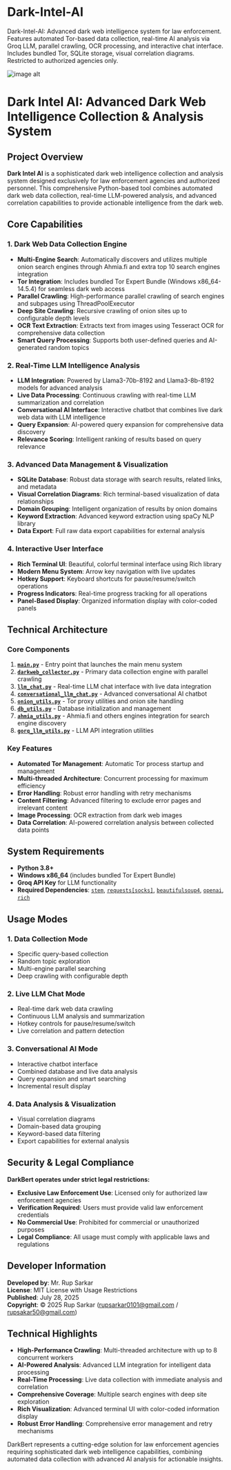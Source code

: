 # Dark-Intel-AI
Dark-Intel-AI: Advanced dark web intelligence system for law enforcement. Features automated Tor-based data collection, real-time AI analysis via Groq LLM, parallel crawling, OCR processing, and interactive chat interface. Includes bundled Tor, SQLite storage, visual correlation diagrams. Restricted to authorized agencies only.

![image alt]()

# Dark Intel AI: Advanced Dark Web Intelligence Collection & Analysis System

## Project Overview

**Dark Intel AI** is a sophisticated dark web intelligence collection and analysis system designed exclusively for law enforcement agencies and authorized personnel. This comprehensive Python-based tool combines automated dark web data collection, real-time LLM-powered analysis, and advanced correlation capabilities to provide actionable intelligence from the dark web.

## Core Capabilities

### 1. **Dark Web Data Collection Engine**
- **Multi-Engine Search**: Automatically discovers and utilizes multiple onion search engines through Ahmia.fi and extra top 10 search engines integration
- **Tor Integration**: Includes bundled Tor Expert Bundle (Windows x86_64-14.5.4) for seamless dark web access
- **Parallel Crawling**: High-performance parallel crawling of search engines and subpages using ThreadPoolExecutor
- **Deep Site Crawling**: Recursive crawling of onion sites up to configurable depth levels
- **OCR Text Extraction**: Extracts text from images using Tesseract OCR for comprehensive data collection
- **Smart Query Processing**: Supports both user-defined queries and AI-generated random topics

### 2. **Real-Time LLM Intelligence Analysis**
- **LLM Integration**: Powered by Llama3-70b-8192 and Llama3-8b-8192 models for advanced analysis
- **Live Data Processing**: Continuous crawling with real-time LLM summarization and correlation
- **Conversational AI Interface**: Interactive chatbot that combines live dark web data with LLM intelligence
- **Query Expansion**: AI-powered query expansion for comprehensive data discovery
- **Relevance Scoring**: Intelligent ranking of results based on query relevance

### 3. **Advanced Data Management & Visualization**
- **SQLite Database**: Robust data storage with search results, related links, and metadata
- **Visual Correlation Diagrams**: Rich terminal-based visualization of data relationships
- **Domain Grouping**: Intelligent organization of results by onion domains
- **Keyword Extraction**: Advanced keyword extraction using spaCy NLP library
- **Data Export**: Full raw data export capabilities for external analysis

### 4. **Interactive User Interface**
- **Rich Terminal UI**: Beautiful, colorful terminal interface using Rich library
- **Modern Menu System**: Arrow key navigation with live updates
- **Hotkey Support**: Keyboard shortcuts for pause/resume/switch operations
- **Progress Indicators**: Real-time progress tracking for all operations
- **Panel-Based Display**: Organized information display with color-coded panels

## Technical Architecture

### **Core Components**

1. **[`main.py`](DarkBert/darkweb_ai/main.py:1)** - Entry point that launches the main menu system
2. **[`darkweb_collector.py`](DarkBert/darkweb_ai/darkweb_collector.py:1)** - Primary data collection engine with parallel crawling
3. **[`llm_chat.py`](DarkBert/darkweb_ai/llm_chat.py:1)** - Real-time LLM chat interface with live data integration
4. **[`conversational_llm_chat.py`](DarkBert/darkweb_ai/conversational_llm_chat.py:1)** - Advanced conversational AI chatbot
5. **[`onion_utils.py`](DarkBert/darkweb_ai/onion_utils.py:1)** - Tor proxy utilities and onion site handling
6. **[`db_utils.py`](DarkBert/darkweb_ai/db_utils.py:1)** - Database initialization and management
7. **[`ahmia_utils.py`](DarkBert/darkweb_ai/ahmia_utils.py:1)** - Ahmia.fi and others engines integration for search engine discovery
8. **[`gorq_llm_utils.py`](DarkBert/darkweb_ai/gorq_llm_utils.py:1)** - LLM API integration utilities

### **Key Features**

- **Automated Tor Management**: Automatic Tor process startup and management
- **Multi-threaded Architecture**: Concurrent processing for maximum efficiency
- **Error Handling**: Robust error handling with retry mechanisms
- **Content Filtering**: Advanced filtering to exclude error pages and irrelevant content
- **Image Processing**: OCR extraction from dark web images
- **Data Correlation**: AI-powered correlation analysis between collected data points

## System Requirements

- **Python 3.8+**
- **Windows x86_64** (includes bundled Tor Expert Bundle)
- **Groq API Key** for LLM functionality
- **Required Dependencies**: [`stem`](DarkBert/darkweb_ai/requirements.txt:1), [`requests[socks]`](DarkBert/darkweb_ai/requirements.txt:2), [`beautifulsoup4`](DarkBert/darkweb_ai/requirements.txt:3), [`openai`](DarkBert/darkweb_ai/requirements.txt:4), [`rich`](DarkBert/darkweb_ai/requirements.txt:5)

## Usage Modes

### **1. Data Collection Mode**
- Specific query-based collection
- Random topic exploration
- Multi-engine parallel searching
- Deep crawling with configurable depth

### **2. Live LLM Chat Mode**
- Real-time dark web data crawling
- Continuous LLM analysis and summarization
- Hotkey controls for pause/resume/switch
- Live correlation and pattern detection

### **3. Conversational AI Mode**
- Interactive chatbot interface
- Combined database and live data analysis
- Query expansion and smart searching
- Incremental result display

### **4. Data Analysis & Visualization**
- Visual correlation diagrams
- Domain-based data grouping
- Keyword-based data filtering
- Export capabilities for external analysis

## Security & Legal Compliance

**DarkBert operates under strict legal restrictions:**

- **Exclusive Law Enforcement Use**: Licensed only for authorized law enforcement agencies
- **Verification Required**: Users must provide valid law enforcement credentials
- **No Commercial Use**: Prohibited for commercial or unauthorized purposes
- **Legal Compliance**: All usage must comply with applicable laws and regulations

## Developer Information

**Developed by**: Mr. Rup Sarkar  
**License**: MIT License with Usage Restrictions  
**Published**: July 28, 2025  
**Copyright**: © 2025 Rup Sarkar  (rupsarkar0101@gmail.com / rupsakar50@gmail.com)

## Technical Highlights

- **High-Performance Crawling**: Multi-threaded architecture with up to 8 concurrent workers
- **AI-Powered Analysis**: Advanced LLM integration for intelligent data processing
- **Real-Time Processing**: Live data collection with immediate analysis and correlation
- **Comprehensive Coverage**: Multiple search engines with deep site exploration
- **Rich Visualization**: Advanced terminal UI with color-coded information display
- **Robust Error Handling**: Comprehensive error management and retry mechanisms

DarkBert represents a cutting-edge solution for law enforcement agencies requiring sophisticated dark web intelligence capabilities, combining automated data collection with advanced AI analysis for actionable insights.
